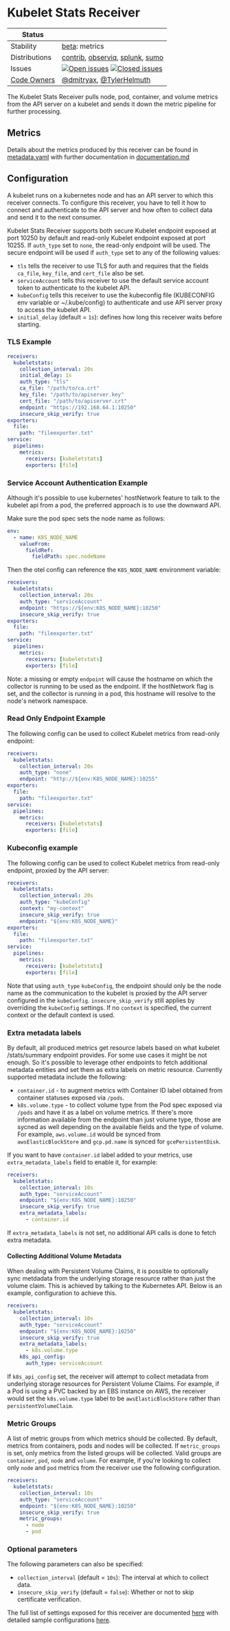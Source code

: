 # Kubelet Stats Receiver

<!-- status autogenerated section -->
| Status        |           |
| ------------- |-----------|
| Stability     | [beta]: metrics   |
| Distributions | [contrib], [observiq], [splunk], [sumo] |
| Issues        | [![Open issues](https://img.shields.io/github/issues-search/open-telemetry/opentelemetry-collector-contrib?query=is%3Aissue%20is%3Aopen%20label%3Areceiver%2Fkubeletstats%20&label=open&color=orange&logo=opentelemetry)](https://github.com/open-telemetry/opentelemetry-collector-contrib/issues?q=is%3Aopen+is%3Aissue+label%3Areceiver%2Fkubeletstats) [![Closed issues](https://img.shields.io/github/issues-search/open-telemetry/opentelemetry-collector-contrib?query=is%3Aissue%20is%3Aclosed%20label%3Areceiver%2Fkubeletstats%20&label=closed&color=blue&logo=opentelemetry)](https://github.com/open-telemetry/opentelemetry-collector-contrib/issues?q=is%3Aclosed+is%3Aissue+label%3Areceiver%2Fkubeletstats) |
| [Code Owners](https://github.com/open-telemetry/opentelemetry-collector-contrib/blob/main/CONTRIBUTING.md#becoming-a-code-owner)    | [@dmitryax](https://www.github.com/dmitryax), [@TylerHelmuth](https://www.github.com/TylerHelmuth) |

[beta]: https://github.com/open-telemetry/opentelemetry-collector#beta
[contrib]: https://github.com/open-telemetry/opentelemetry-collector-releases/tree/main/distributions/otelcol-contrib
[observiq]: https://github.com/observIQ/observiq-otel-collector
[splunk]: https://github.com/signalfx/splunk-otel-collector
[sumo]: https://github.com/SumoLogic/sumologic-otel-collector
<!-- end autogenerated section -->

The Kubelet Stats Receiver pulls node, pod, container, and volume metrics from the API server on a kubelet
and sends it down the metric pipeline for further processing.

## Metrics

Details about the metrics produced by this receiver can be found in [metadata.yaml](./metadata.yaml) with further documentation in [documentation.md](./documentation.md)

## Configuration

A kubelet runs on a kubernetes node and has an API server to which this
receiver connects. To configure this receiver, you have to tell it how
to connect and authenticate to the API server and how often to collect data
and send it to the next consumer.

Kubelet Stats Receiver supports both secure Kubelet endpoint exposed at port 10250 by default and read-only
Kubelet endpoint exposed at port 10255. If `auth_type` set to `none`, the read-only endpoint will be used. The secure 
endpoint will be used if `auth_type` set to any of the following values:

- `tls` tells the receiver to use TLS for auth and requires that the fields
`ca_file`, `key_file`, and `cert_file` also be set.
- `serviceAccount` tells this receiver to use the default service account token
to authenticate to the kubelet API.
- `kubeConfig` tells this receiver to use the kubeconfig file (KUBECONFIG env variable or ~/.kube/config)
to authenticate and use API server proxy to access the kubelet API.
- `initial_delay` (default = `1s`): defines how long this receiver waits before starting.

### TLS Example

```yaml
receivers:
  kubeletstats:
    collection_interval: 20s
    initial_delay: 1s
    auth_type: "tls"
    ca_file: "/path/to/ca.crt"
    key_file: "/path/to/apiserver.key"
    cert_file: "/path/to/apiserver.crt"
    endpoint: "https://192.168.64.1:10250"
    insecure_skip_verify: true
exporters:
  file:
    path: "fileexporter.txt"
service:
  pipelines:
    metrics:
      receivers: [kubeletstats]
      exporters: [file]
```

### Service Account Authentication Example

Although it's possible to use kubernetes' hostNetwork feature to talk to the
kubelet api from a pod, the preferred approach is to use the downward API.

Make sure the pod spec sets the node name as follows:

```yaml
env:
  - name: K8S_NODE_NAME
    valueFrom:
      fieldRef:
        fieldPath: spec.nodeName
```

Then the otel config can reference the `K8S_NODE_NAME` environment variable:

```yaml
receivers:
  kubeletstats:
    collection_interval: 20s
    auth_type: "serviceAccount"
    endpoint: "https://${env:K8S_NODE_NAME}:10250"
    insecure_skip_verify: true
exporters:
  file:
    path: "fileexporter.txt"
service:
  pipelines:
    metrics:
      receivers: [kubeletstats]
      exporters: [file]
```

Note: a missing or empty `endpoint` will cause the hostname on which the
collector is running to be used as the endpoint. If the hostNetwork flag is
set, and the collector is running in a pod, this hostname will resolve to the
node's network namespace.

### Read Only Endpoint Example

The following config can be used to collect Kubelet metrics from read-only endpoint:

```yaml
receivers:
  kubeletstats:
    collection_interval: 20s
    auth_type: "none"
    endpoint: "http://${env:K8S_NODE_NAME}:10255"
exporters:
  file:
    path: "fileexporter.txt"
service:
  pipelines:
    metrics:
      receivers: [kubeletstats]
      exporters: [file]
```

### Kubeconfig example

The following config can be used to collect Kubelet metrics from read-only endpoint, proxied by the API server:

```yaml
receivers:
  kubeletstats:
    collection_interval: 20s
    auth_type: "kubeConfig"
    context: "my-context"
    insecure_skip_verify: true
    endpoint: "${env:K8S_NODE_NAME}"
exporters:
  file:
    path: "fileexporter.txt"
service:
  pipelines:
    metrics:
      receivers: [kubeletstats]
      exporters: [file]
```
Note that using `auth_type` `kubeConfig`, the endpoint should only be the node name as the communication to the kubelet is proxied by the API server configured in the `kubeConfig`.
`insecure_skip_verify` still applies by overriding the `kubeConfig` settings.
If no `context` is specified, the current context or the default context is used.

### Extra metadata labels

By default, all produced metrics get resource labels based on what kubelet /stats/summary endpoint provides.
For some use cases it might be not enough. So it's possible to leverage other endpoints to fetch
additional metadata entities and set them as extra labels on metric resource. Currently supported metadata
include the following:

- `container.id` - to augment metrics with Container ID label obtained from container statuses exposed via `/pods`.
- `k8s.volume.type` - to collect volume type from the Pod spec exposed via `/pods` and have it as a label on volume metrics.
If there's more information available from the endpoint than just volume type, those are sycned as well depending on
the available fields and the type of volume. For example, `aws.volume.id` would be synced from `awsElasticBlockStore`
and `gcp.pd.name` is synced for `gcePersistentDisk`.

If you want to have `container.id` label added to your metrics, use `extra_metadata_labels` field to enable
it, for example:

```yaml
receivers:
  kubeletstats:
    collection_interval: 10s
    auth_type: "serviceAccount"
    endpoint: "${env:K8S_NODE_NAME}:10250"
    insecure_skip_verify: true
    extra_metadata_labels:
      - container.id
```

If `extra_metadata_labels` is not set, no additional API calls is done to fetch extra metadata.

#### Collecting Additional Volume Metadata

When dealing with Persistent Volume Claims, it is possible to optionally sync metdadata from the underlying
storage resource rather than just the volume claim. This is achieved by talking to the Kubernetes API. Below
is an example, configuration to achieve this.

```yaml
receivers:
  kubeletstats:
    collection_interval: 10s
    auth_type: "serviceAccount"
    endpoint: "${env:K8S_NODE_NAME}:10250"
    insecure_skip_verify: true
    extra_metadata_labels:
      - k8s.volume.type
    k8s_api_config:
      auth_type: serviceAccount
```

If `k8s_api_config` set, the receiver will attempt to collect metadata from underlying storage resources for
Persistent Volume Claims. For example, if a Pod is using a PVC backed by an EBS instance on AWS, the receiver
would set the `k8s.volume.type` label to be `awsElasticBlockStore` rather than `persistentVolumeClaim`.

### Metric Groups

A list of metric groups from which metrics should be collected. By default, metrics from containers,
pods and nodes will be collected. If `metric_groups` is set, only metrics from the listed groups
will be collected. Valid groups are `container`, `pod`, `node` and `volume`. For example, if you're
looking to collect only `node` and `pod` metrics from the receiver use the following configuration.

```yaml
receivers:
  kubeletstats:
    collection_interval: 10s
    auth_type: "serviceAccount"
    endpoint: "${env:K8S_NODE_NAME}:10250"
    insecure_skip_verify: true
    metric_groups:
      - node
      - pod
```

### Optional parameters

The following parameters can also be specified:

- `collection_interval` (default = `10s`): The interval at which to collect data.
- `insecure_skip_verify` (default = `false`): Whether or not to skip certificate verification.

The full list of settings exposed for this receiver are documented [here](./config.go)
with detailed sample configurations [here](./testdata/config.yaml).
